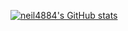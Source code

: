 [![neil4884's GitHub stats](https://github-readme-stats.vercel.app/api?username=neil4884&show_icons=true&theme=tokyonight)](https://github.com/anuraghazra/github-readme-stats)
